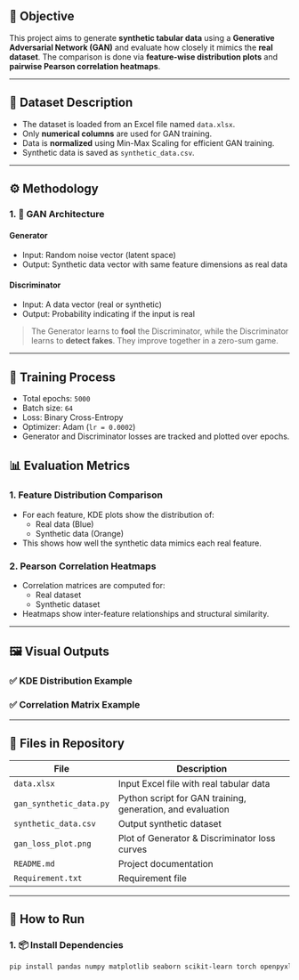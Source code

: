 ## 📌 Objective

This project aims to generate **synthetic tabular data** using a **Generative Adversarial Network (GAN)** and evaluate how closely it mimics the **real dataset**. The comparison is done via **feature-wise distribution plots** and **pairwise Pearson correlation heatmaps**.

---

## 📂 Dataset Description

- The dataset is loaded from an Excel file named `data.xlsx`.
- Only **numerical columns** are used for GAN training.
- Data is **normalized** using Min-Max Scaling for efficient GAN training.
- Synthetic data is saved as `synthetic_data.csv`.

---

## ⚙️ Methodology

### 1. 🧠 GAN Architecture

#### Generator
- Input: Random noise vector (latent space)
- Output: Synthetic data vector with same feature dimensions as real data

#### Discriminator
- Input: A data vector (real or synthetic)
- Output: Probability indicating if the input is real

> The Generator learns to **fool** the Discriminator, while the Discriminator learns to **detect fakes**. They improve together in a zero-sum game.

---

## 🔁 Training Process

- Total epochs: `5000`  
- Batch size: `64`  
- Loss: Binary Cross-Entropy  
- Optimizer: Adam (`lr = 0.0002`)  
- Generator and Discriminator losses are tracked and plotted over epochs.

## 📊 Evaluation Metrics

### 1. Feature Distribution Comparison

- For each feature, KDE plots show the distribution of:
  - Real data (Blue)
  - Synthetic data (Orange)
- This shows how well the synthetic data mimics each real feature.

### 2. Pearson Correlation Heatmaps

- Correlation matrices are computed for:
  - Real dataset
  - Synthetic dataset
- Heatmaps show inter-feature relationships and structural similarity.

---

## 🖼️ Visual Outputs

### ✅ KDE Distribution Example

### ✅ Correlation Matrix Example

---

## 💾 Files in Repository

| File | Description |
|------|-------------|
| `data.xlsx` | Input Excel file with real tabular data |
| `gan_synthetic_data.py` | Python script for GAN training, generation, and evaluation |
| `synthetic_data.csv` | Output synthetic dataset |
| `gan_loss_plot.png` | Plot of Generator & Discriminator loss curves |
| `README.md` | Project documentation |
| `Requirement.txt` | Requirement file

---

## 🚀 How to Run

### 1. 📦 Install Dependencies

```bash
pip install pandas numpy matplotlib seaborn scikit-learn torch openpyxl

